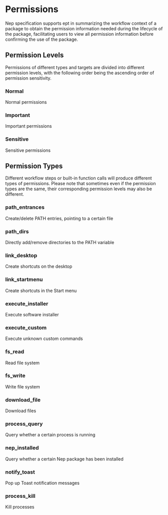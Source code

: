 # Permissions

[//]: # (This file is automatically generated by script, do not modify it.)
 
Nep specification supports ept in summarizing the workflow context of a package to obtain the permission information needed during the lifecycle of the package, facilitating users to view all permission information before confirming the use of the package.
## Permission Levels
Permissions of different types and targets are divided into different permission levels, with the following order being the ascending order of permission sensitivity.
### Normal
Normal permissions
### Important
Important permissions
### Sensitive
Sensitive permissions

## Permission Types
Different workflow steps or built-in function calls will produce different types of permissions. Please note that sometimes even if the permission types are the same, their corresponding permission levels may also be different.
### path_entrances
Create/delete PATH entries, pointing to a certain file
### path_dirs
Directly add/remove directories to the PATH variable
### link_desktop
Create shortcuts on the desktop
### link_startmenu
Create shortcuts in the Start menu
### execute_installer
Execute software installer
### execute_custom
Execute unknown custom commands
### fs_read
Read file system
### fs_write
Write file system
### download_file
Download files
### process_query
Query whether a certain process is running
### nep_installed
Query whether a certain Nep package has been installed
### notify_toast
Pop up Toast notification messages
### process_kill
Kill processes
